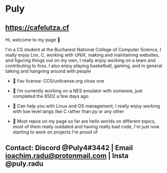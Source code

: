 # Puly
## https://cafelutza.cf

Hi, welcome to my page 👋

I'm a CS student at the Bucharest National College of Computer Science, I really enjoy Lnx, C, working with UNIX, making and maintaining websites, and figuring things out on my own, I really enjoy working on a team and contributing to foss. I also enjoy playing basketball, gaming, and in general talking and hangning around with people

- 📝 Fav license: CC0/unlicense.org close one

- 🔭 I’m currently working on a NES emulator with someone, just completed the 6502 a few days ago

- 🌲 Can help you with Linux and OS management, I really enjoy working with low level langs like C rather than py or any other

- 📖 Most repos on my page so far are hello worlds on different topics, most of them really outdated and having really bad code, I'm just now starting to work on projects I'm proud of

## Contact: Discord @Puly4#3442 | Email ioachim.radu@protonmail.com | Insta @puly.radu
